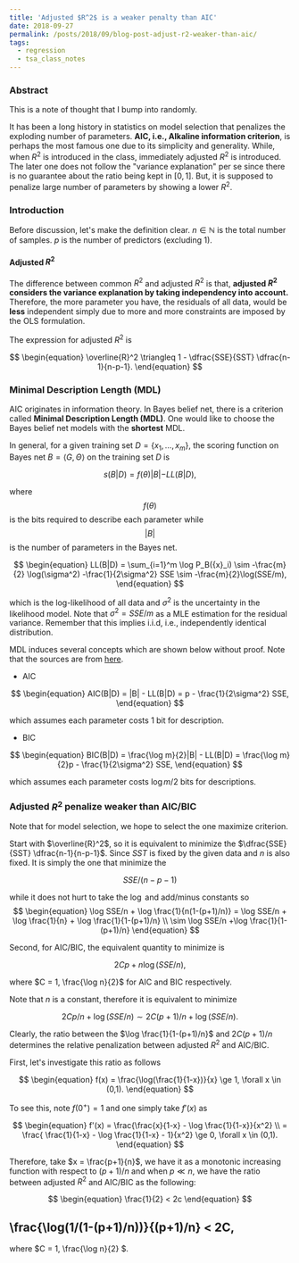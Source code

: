 ```yaml
---
title: 'Adjusted $R^2$ is a weaker penalty than AIC'
date: 2018-09-27
permalink: /posts/2018/09/blog-post-adjust-r2-weaker-than-aic/
tags:
  - regression
  - tsa_class_notes
---
```


### Abstract

This is a note of thought that I bump into randomly. 

It has been a long history in statistics on model selection that penalizes the exploding number of parameters. **AIC, i.e., Alkaline information criterion**, is perhaps the most famous one due to its simplicity and generality. While, when $R^2$ is introduced in the class, immediately adjusted $R^2$ is introduced. The later one does not follow the "variance explanation" per se since there is no guarantee about the ratio being kept in $[0,1]$. But, it is supposed to penalize large number of parameters by showing a lower $R^2$. 

### Introduction

Before discussion, let's make the definition clear. $n \in \mathbb{N}$ is the total number of samples. $p$ is the number of predictors (excluding 1).

#### Adjusted $R^2$

The difference between common $R^2$ and adjusted $R^2$ is that, **adjusted $R^2$ considers the variance explanation by taking independency into account.** Therefore, the more parameter you have, the residuals of all data, would be **less** independent simply due to more and more constraints are imposed by the OLS formulation. 

The expression for adjusted $R^2$ is

$$
\begin{equation}
\overline{R}^2 \triangleq 1 - \dfrac{SSE}{SST} \dfrac{n-1}{n-p-1}.
\end{equation}
$$

### Minimal Description Length (MDL)

AIC originates in information theory. In Bayes belief net, there is a criterion called **Minimal Description Length (MDL)**. One would like to choose the Bayes belief net models with the **shortest** MDL.

In general, for a given training set $D = \{ {x}_1,\ldots,{x}_m \}$, the scoring function on Bayes net $B = \langle G, \Theta \rangle$ on the training set $D$ is

$$
\begin{equation}
s(B|D) = f(\theta)|B| - LL(B|D),
\end{equation}
$$

where $$f(\theta)$$ is the bits required to describe each parameter while $$\vert B \vert$$ is the number of parameters in the Bayes net. 

$$
\begin{equation}
LL(B|D) = \sum_{i=1}^m \log P_B({x}_i) \sim -\frac{m}{2} \log(\sigma^2) -\frac{1}{2\sigma^2} SSE \sim -\frac{m}{2}\log(SSE/m),
\end{equation}
$$

which is the log-likelihood of all data and $\sigma^2$ is the uncertainty in the likelihood model. Note that $\sigma^2 = SSE/m$ as a MLE estimation for the residual variance. Remember that this implies i.i.d, i.e., independently identical distribution. 

MDL induces several concepts which are shown below without proof. Note that the sources are from [here](https://www.goodreads.com/book/show/31193897-machine-learning).

- AIC

$$
\begin{equation}
AIC(B|D) = |B| - LL(B|D) = p - \frac{1}{2\sigma^2} SSE,
\end{equation}
$$

which assumes each parameter costs $1$ bit for description.

- BIC

$$
\begin{equation}
BIC(B|D) = \frac{\log m}{2}|B| - LL(B|D) = \frac{\log m}{2}p - \frac{1}{2\sigma^2} SSE,
\end{equation}
$$

which assumes each parameter costs $\log m /2$ bits for descriptions.

### Adjusted $R^2$ penalize weaker than AIC/BIC

Note that for model selection, we hope to select the one maximize criterion. 

Start with $\overline{R}^2$, so it is equivalent to minimize the $\dfrac{SSE}{SST} \dfrac{n-1}{n-p-1}$. Since $SST$ is fixed by the given data and $n$ is also fixed. It is simply the one that minimize the 

$$
\begin{equation}
SSE/(n-p-1)
\end{equation}
$$

while it does not hurt to take the $\log$ and add/minus constants so
$$
\begin{equation}
\log SSE/n + \log \frac{1}{n(1-(p+1)/n)} = \log SSE/n + \log \frac{1}{n} + \log \frac{1}{1-(p+1)/n} \\ 
\sim \log SSE/n  +\log \frac{1}{1-(p+1)/n} 
\end{equation}
$$


Second, for AIC/BIC, the equivalent quantity to minimize is 

$$
\begin{equation}
2 C p + n \log (SSE/n),
\end{equation}
$$

where $C = 1, \frac{\log n}{2}$ for AIC and BIC respectively. 

Note that $n$ is a constant, therefore it is equivalent to minimize

$$
\begin{equation}
2 C p/n + \log (SSE/n) \sim 2 C (p+1)/n + \log (SSE/n).
\end{equation}
$$

Clearly, the ratio between the $\log \frac{1}{1-(p+1)/n}$ and $2 C (p+1)/n$ determines the relative penalization between adjusted $R^2$ and AIC/BIC. 

First, let's investigate this ratio as follows

$$
\begin{equation}
f(x) = \frac{\log(\frac{1}{1-x})}{x} \ge 1, \forall x \in (0,1).
\end{equation}
$$

To see this, note $f(0^+) = 1$ and one simply take $f'(x)$ as 

$$
\begin{equation}
f'(x) = \frac{\frac{x}{1-x} - \log \frac{1}{1-x}}{x^2} \\
= \frac{ \frac{1}{1-x} - \log \frac{1}{1-x} - 1}{x^2} \ge 0, \forall x \in (0,1).
\end{equation}
$$

Therefore, take $x  = \frac{p+1}{n}$, we have it as a monotonic increasing function with respect to $(p+1)/n$ and when $p \ll n$,  we have the ratio between adjusted $R^2$ and AIC/BIC as the following:

$$
\begin{equation}
\frac{1}{2} < 2c
\end{equation}
$$

## \frac{\log(1/(1-(p+1)/n))}{(p+1)/n} < 2C,

where $C = 1, \frac{\log n}{2} $.
